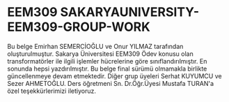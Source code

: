 # EEM309 SAKARYAUNIVERSITY-EEM309-GROUP-WORK

Bu belge Emirhan SEMERCİOĞLU ve Onur YILMAZ tarafından oluşturulmuştur.
Sakarya Üniversitesi EEM309 Ödev konusu olan transformatörler ile ilgili işlemler hücrelerine
göre sınıflandırılmıştır. En sonunda hepsi yazdırılmıştır.
Bu belge final sürümü olmamakla birlikte güncellenmeye devam etmektedir. Diğer grup üyeleri Serhat KUYUMCU ve Sezer AHMETOĞLU.
Ders öğretmeni Sn. Dr.Öğr.Üyesi Mustafa TURAN'a özel teşekkürlerimizi iletiyoruz.
